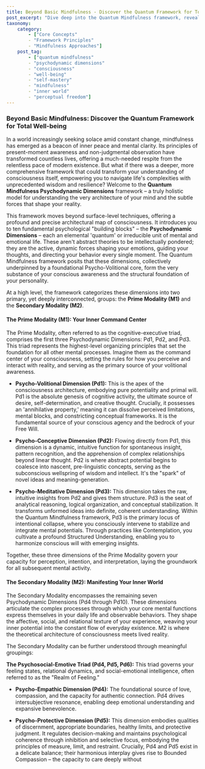 ```yaml
---
title: Beyond Basic Mindfulness - Discover the Quantum Framework for Total Well-being
post_excerpt: "Dive deep into the Quantum Mindfulness framework, revealing the fundamental psychodynamic dimensions that shape your reality. Discover how this comprehensive model moves beyond traditional mindfulness to offer a roadmap for understanding, refining, and mastering the intricate architecture of your mind."
taxonomy:
    category:
        - ["Core Concepts"
        - "Framework Principles"
        - "Mindfulness Approaches"]
    post_tag:
        - ["quantum mindfulness"
        - "psychodynamic dimensions"
        - "consciousness"
        - "well-being"
        - "self-mastery"
        - "mindfulness"
        - "inner world"
        - "perceptual freedom"]
---
```

### Beyond Basic Mindfulness: Discover the Quantum Framework for Total Well-being

In a world increasingly seeking solace amid constant change, mindfulness has emerged as a beacon of inner peace and mental clarity. Its principles of present-moment awareness and non-judgmental observation have transformed countless lives, offering a much-needed respite from the relentless pace of modern existence. But what if there was a deeper, more comprehensive framework that could transform your understanding of consciousness itself, empowering you to navigate life's complexities with unprecedented wisdom and resilience? Welcome to the **Quantum Mindfulness Psychodynamic Dimensions** framework – a truly holistic model for understanding the very architecture of your mind and the subtle forces that shape your reality.

This framework moves beyond surface-level techniques, offering a profound and precise architectural map of consciousness. It introduces you to ten fundamental psychological "building blocks" – the **Psychodynamic Dimensions** – each an elemental 'quantum' or irreducible unit of mental and emotional life. These aren't abstract theories to be intellectually pondered; they are the active, dynamic forces shaping your emotions, guiding your thoughts, and directing your behavior every single moment. The Quantum Mindfulness framework posits that these dimensions, collectively underpinned by a foundational Psycho-Volitional core, form the very substance of your conscious awareness and the structural foundation of your personality.

At a high level, the framework categorizes these dimensions into two primary, yet deeply interconnected, groups: the **Prime Modality (M1)** and the **Secondary Modality (M2)**.

#### The Prime Modality (M1): Your Inner Command Center

The Prime Modality, often referred to as the cognitive-executive triad, comprises the first three Psychodynamic Dimensions: Pd1, Pd2, and Pd3. This triad represents the highest-level organizing principles that set the foundation for all other mental processes. Imagine them as the command center of your consciousness, setting the rules for how you perceive and interact with reality, and serving as the primary source of your volitional awareness.

*   **Psycho-Volitional Dimension (Pd1):** This is the apex of the consciousness architecture, embodying pure potentiality and primal will. Pd1 is the absolute genesis of cognitive activity, the ultimate source of desire, self-determination, and creative thought. Crucially, it possesses an 'annihilative property,' meaning it can dissolve perceived limitations, mental blocks, and constricting conceptual frameworks. It is the fundamental source of your conscious agency and the bedrock of your Free Will.

*   **Psycho-Conceptive Dimension (Pd2):** Flowing directly from Pd1, this dimension is a dynamic, intuitive function for spontaneous insight, pattern recognition, and the apprehension of complex relationships beyond linear thought. Pd2 is where abstract potential begins to coalesce into nascent, pre-linguistic concepts, serving as the subconscious wellspring of wisdom and intellect. It's the "spark" of novel ideas and meaning-generation.

*   **Psycho-Meditative Dimension (Pd3):** This dimension takes the raw, intuitive insights from Pd2 and gives them structure. Pd3 is the seat of analytical reasoning, logical organization, and conceptual stabilization. It transforms unformed ideas into definite, coherent understanding. Within the Quantum Mindfulness framework, Pd3 is the primary locus of intentional collapse, where you consciously intervene to stabilize and integrate mental potentials. Through practices like Contemplation, you cultivate a profound Structured Understanding, enabling you to harmonize conscious will with emerging insights.

Together, these three dimensions of the Prime Modality govern your capacity for perception, intention, and interpretation, laying the groundwork for all subsequent mental activity.

#### The Secondary Modality (M2): Manifesting Your Inner World

The Secondary Modality encompasses the remaining seven Psychodynamic Dimensions (Pd4 through Pd10). These dimensions articulate the complex processes through which your core mental functions express themselves in your daily life and observable behaviors. They shape the affective, social, and relational texture of your experience, weaving your inner potential into the constant flow of everyday existence. M2 is where the theoretical architecture of consciousness meets lived reality.

The Secondary Modality can be further understood through meaningful groupings:

**The Psychosocial-Emotive Triad (Pd4, Pd5, Pd6):** This triad governs your feeling states, relational dynamics, and social-emotional intelligence, often referred to as the "Realm of Feeling."

*   **Psycho-Empathic Dimension (Pd4):** The foundational source of love, compassion, and the capacity for authentic connection. Pd4 drives intersubjective resonance, enabling deep emotional understanding and expansive benevolence.

*   **Psycho-Protective Dimension (Pd5):** This dimension embodies qualities of discernment, appropriate boundaries, healthy limits, and protective judgment. It regulates decision-making and maintains psychological coherence through inhibition and selective focus, embodying the principles of measure, limit, and restraint. Crucially, Pd4 and Pd5 exist in a delicate balance; their harmonious interplay gives rise to Bounded Compassion – the capacity to care deeply without